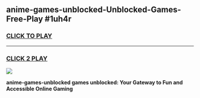 
## anime-games-unblocked-Unblocked-Games-Free-Play #1uh4r
<h3>
<a href="https://us.freeplayer.one?title=anime-games-unblocked&ref=9M">CLICK TO PLAY</a></h3>
<hr>

<h3>
<a href="https://us.freeplayer.one?title=anime-games-unblocked&ref=9M">CLICK 2 PLAY</a>
  
</h3>

<a href="https://us.freeplayer.one?title=anime-games-unblocked&ref=9M"><img src="https://clearcache.store/games.png"></a>


**anime-games-unblocked games unblocked: Your Gateway to Fun and Accessible Online Gaming**
